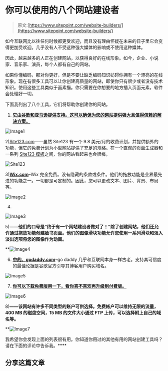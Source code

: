 # 你可以使用的八个网站建设者

> 原文:[https://www.sitepoint.com/website-builders/](https://www.sitepoint.com/website-builders/)

如今互联网比以往任何时候都更受欢迎，而且没有理由怀疑在未来的日子里它会变得更加受欢迎。几乎没有人不受这种强大媒体的影响或不使用这种媒体。

因此，越来越多的人正在创建网站，以获得良好的在线形象。如今，企业、小说家、音乐家、演员，每个人都有自己的网站。

如果你懂编码，那对你更好，但是不要让缺乏编码知识妨碍你拥有一个漂亮的在线形象。现在有很多工具可以让你创建高质量的网站，即使你只有很少或者没有技术知识。使用这些工具类似于画素描。你只需要在你想要的地方插入页面元素，软件会处理好一切。

下面我列出了八个工具，它们将帮助你创建你的网站。

1) [**它由谷歌和亚马逊提供支持。这可以确保为您的网站提供强大且值得信赖的解决方案。**](http://imcreator.com/)

![Image1](../Images/8c66efad48bb85cf548dcb8f4846324a.png)

2)[Site123.com](https://www.site123.com)——虽然 Site123 有一个 9.8 美元/月的收费计划，并提供额外的功能，但它的免费计划为小型网站提供了充足的规格。在一个直观的页面生成器和一系列 [Site123 模板](https://www.site123.com/templates/free-website-templates)之间，你的网站看起来也会很棒。

![Site123](../Images/bed525afea73d6c984e21de74bacbf86.png)

3)[**Wix.com**](http://wix.com/)–Wix 完全免费。没有隐藏的条款或条件。他们的拖放功能是业界最先进的功能之一。一切都是可定制的。因此，您可以更改文本、图片、背景、布局等。

![Image2](../Images/8a17d004ea698f52771af776844dc6d6.png)

4)

![Image3](../Images/65adaf51cc43300190127f7bf91a1866.png)

5)[](http://sitesumo.com/)**——他们的口号是“终于有一个网站建设者做对了！”除了创建网站，他们还允许通过拖放功能创建脸书页面。他们的图像滑块功能允许您使用一系列滑块和淡入淡出选项将您的图像作为动画。**

**![Image4](../Images/f9d98cb1d2eb5babd837d9b1f3ac1f06.png)

6) [**中的**。**godaddy.com**](http://in.godaddy.com/)–go daddy 几乎和互联网本身一样古老。支持其可信度的最佳论据是谷歌官方引导其博客用户购买域名。

![Image5](../Images/bfb3f6bfe5b396890a484dd9537889f2.png)

7) [**你可以下载免费版用一下，看你喜不喜欢再升级到付费版。**](http://ewisoft.com/)

![Image6](../Images/004a782f3b4127deb3807bc8f542979f.png)

8)[](http://ucoz.com/)**——该网站有许多不同类型的账户可供选择。免费帐户可以维持无限的流量，400 MB 的磁盘空间，15 MB 的文件大小通过 FTP 上传，可以选择附上自己的域名等。**

**![Image7](../Images/b6f2c537f660b6dc4d9a5b6af4b24134.png)

我希望你会发现上面的列表很有用。你知道你用过的其他有用的网站创建工具吗？请在下面的评论中告诉我。**** 

## ****分享这篇文章****